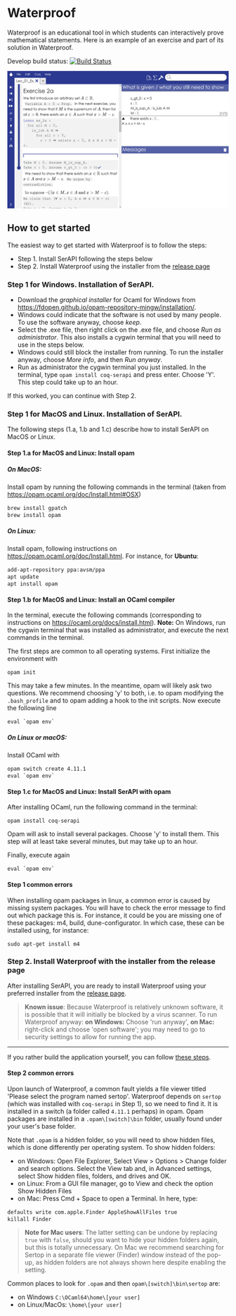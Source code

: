 # Waterproof

Waterproof is an educational tool in which students can interactively prove mathematical statements. Here is an example of an exercise and part of its solution in Waterproof.

Develop build status: [![Build Status](https://travis-ci.org/impermeable/waterproof.svg?branch=develop)](https://travis-ci.org/impermeable/waterproof)

![Screenshot of waterproof](WaterproofScreenshot.png)

## How to get started

The easiest way to get started with Waterproof is to follow the steps:

* Step 1. Install SerAPI following the steps below
* Step 2. Install Waterproof using the installer from the [release page](http://github.com/impermeable/waterproof/releases)

### Step 1 for Windows. Installation of SerAPI.

* Download the _graphical installer_ for Ocaml for Windows from https://fdopen.github.io/opam-repository-mingw/installation/.
* Windows could indicate that the software is not used by many people. To use the software anyway, choose _keep_.
* Select the .exe file, then right click on the .exe file, and choose *Run as administrator*. This also installs a cygwin terminal that you will need to use in the steps below.
* Windows could still block the installer from running. To run the installer anyway, choose _More info_, and then _Run anyway_.
* Run as administrator the cygwin terminal you just installed. In the terminal, type ```opam install coq-serapi``` and press enter. Choose 'Y'. This step could take up to an hour.

If this worked, you can continue with Step 2.

### Step 1 for MacOS and Linux. Installation of SerAPI.

The following steps (1.a, 1.b and 1.c) describe how to install SerAPI on MacOS or Linux.

#### Step 1.a for MacOS and Linux: Install opam

##### On MacOS: 
Install opam by running the following commands in the terminal (taken from https://opam.ocaml.org/doc/Install.html#OSX)
```
brew install gpatch
brew install opam
```

##### On Linux:
Install opam, following instructions on https://opam.ocaml.org/doc/Install.html. For instance, for **Ubuntu**:
```
add-apt-repository ppa:avsm/ppa
apt update
apt install opam
```

#### Step 1.b for MacOS and Linux: Install an OCaml compiler

In the terminal, execute the following commands (corresponding to instructions on https://ocaml.org/docs/install.html). **Note:** On Windows, run the cygwin terminal that was installed as administrator, and execute the next commands in the terminal.

The first steps are common to all operating systems. First initialize the environment with
```
opam init
```
This may take a few minutes. In the meantime, opam will likely ask two questions. We recommend choosing 'y' to both, i.e. to opam modifying the `.bash_profile` and to opam adding a hook to the init scripts. Now execute the following line
```
eval `opam env`
```

##### On Linux or macOS:
Install OCaml with
```
opam switch create 4.11.1
eval `opam env`
```

#### Step 1.c for MacOS and Linux: Install SerAPI with opam

After installing OCaml, run the following command in the terminal:

```
opam install coq-serapi
```

Opam will ask to install several packages. Choose 'y' to install them. This step will at least take several minutes, but may take up to an hour.

Finally, execute again

```
eval `opam env`
```

#### Step 1 common errors
When installing opam packages in linux, a common error is caused by missing system packages. You will have to check the error message to find out which package this is. For instance, it could be you are missing one of these packages: m4, build, dune-configurator. In which case, these can be installed using, for instance:

```
sudo apt-get install m4
``` 

### Step 2. Install Waterproof with the installer from the release page

After installing SerAPI, you are ready to install Waterproof using your preferred installer from the [release page](http://github.com/impermeable/waterproof/releases).

> **Known issue**: Because Waterproof is relatively unknown software, it is possible that it will initially be blocked by a virus scanner. To run Waterproof anyway: **on Windows:** Choose 'run anyway', **on Mac:** right-click and choose 'open software'; you may need to go to security settings to allow for running the app.

---

If you rather build the application yourself, you can follow [these steps](documentation/Cloning-the-repository.md).

#### Step 2 common errors
Upon launch of Waterproof, a common fault yields a file viewer titled 'Please select the program named sertop'. Waterproof depends on `sertop` (which was installed with `coq-serapi` in Step 1), so we need to find it. It is installed in a switch (a folder called `4.11.1` perhaps) in opam. Opam packages are installed in a `.opam\[switch]\bin` folder, usually found under your user's base folder.

Note that `.opam` is a hidden folder, so you will need to show hidden files, which is done differently per operating system. To show hidden folders:
* on Windows: Open File Explorer, Select View > Options > Change folder and search options. Select the View tab and, in Advanced settings, select Show hidden files, folders, and drives and OK.
* on Linux: From a GUI file manager, go to View and check the option Show Hidden Files
* on Mac: Press Cmd + Space to open a Terminal. In here, type:
```
defaults write com.apple.Finder AppleShowAllFiles true
killall Finder
```
> **Note for Mac users**: The latter setting can be undone by replacing `true` with `false`, should you want to hide your hidden folders again, but this is totally unnecessary. On Mac we recommend searching for Sertop in a separate file viewer (Finder) window instead of the pop-up, as hidden folders are not always shown here despite enabling the setting.

Common places to look for `.opam` and then `opam\[switch]\bin\sertop` are:
* on Windows `C:\OCaml64\home\[your user]`
* on Linux/MacOs: `\home\[your user]`